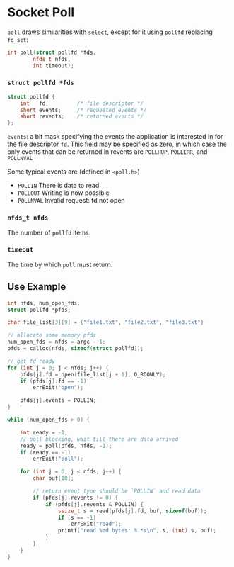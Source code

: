 # Socket Poll

`poll` draws similarities with `select`, except for it using `pollfd` replacing `fd_set`:

```cpp
int poll(struct pollfd *fds, 
        nfds_t nfds, 
        int timeout);
```

### `struct pollfd *fds`
```cpp
struct pollfd {
    int   fd;         /* file descriptor */
    short events;     /* requested events */
    short revents;    /* returned events */
};
```

`events`: 
a bit mask specifying the events the application is interested in for the file descriptor `fd`.
This field may be specified as zero, in which case the only
events that can be returned in revents are `POLLHUP`, `POLLERR`, and
`POLLNVAL` 

Some typical events are (defined in `<poll.h>`)
* `POLLIN` There is data to read.
* `POLLOUT` Writing is now possible
* `POLLNVAL` Invalid request: fd not open


### `nfds_t nfds`

The number of `pollfd` items.

### `timeout`

The time by which `poll` must return.

## Use Example

```cpp
int nfds, num_open_fds;
struct pollfd *pfds;

char file_list[3][9] = {"file1.txt", "file2.txt", "file3.txt"}

// allocate some memory pfds
num_open_fds = nfds = argc - 1;
pfds = calloc(nfds, sizeof(struct pollfd));

// get fd ready
for (int j = 0; j < nfds; j++) {
    pfds[j].fd = open(file_list[j + 1], O_RDONLY);
    if (pfds[j].fd == -1)
        errExit("open");

    pfds[j].events = POLLIN;
}

while (num_open_fds > 0) {

    int ready = -1;
    // poll blocking, wait till there are data arrived
    ready = poll(pfds, nfds, -1);
    if (ready == -1)
        errExit("poll");

    for (int j = 0; j < nfds; j++) {
        char buf[10];

        // return event type should be `POLLIN` and read data
        if (pfds[j].revents != 0) {
            if (pfds[j].revents & POLLIN) {
                ssize_t s = read(pfds[j].fd, buf, sizeof(buf));
                if (s == -1)
                    errExit("read");
                printf("read %zd bytes: %.*s\n", s, (int) s, buf);
            }
        }
    }
}
```